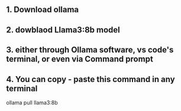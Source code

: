 ## 1. Download ollama  
## 2. dowblaod Llama3:8b model
## 3. either through Ollama software, vs code's terminal, or even via Command prompt
## 4. You can copy - paste this command in any terminal
ollama pull llama3:8b
